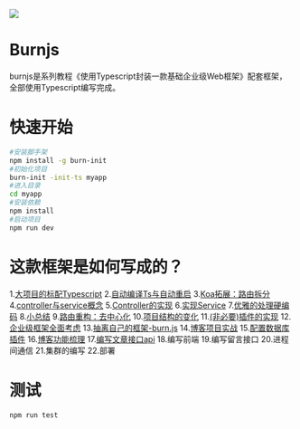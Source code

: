 ![](https://github.com/floveluy/Burnjs/blob/master/burnlogo.png)
# Burnjs
burnjs是系列教程《使用Typescript封装一款基础企业级Web框架》配套框架，全部使用Typescript编写完成。

# 快速开始
```bash
#安装脚手架
npm install -g burn-init
#初始化项目
burn-init -init-ts myapp
#进入目录
cd myapp
#安装依赖
npm install
#启动项目
npm run dev
```

# 这款框架是如何写成的？
1.[大项目的标配Typescript](https://github.com/floveluy/Burnjs/blob/master/example/books/1.typescript%E7%9A%84%E5%AE%89%E8%A3%85%E4%B8%8E%E9%85%8D%E7%BD%AE.md)
2.[自动编译Ts与自动重启](https://github.com/floveluy/Burnjs/blob/master/example/books/2.%E8%87%AA%E5%8A%A8%E7%BC%96%E8%AF%91ts%2B%E8%87%AA%E5%8A%A8%E9%87%8D%E5%90%AF.md)
3.[Koa拓展：路由拆分](https://github.com/floveluy/Burnjs/blob/master/example/books/3.%E8%B7%AF%E7%94%B1%E6%8B%86%E5%88%86.md)
4.[controller与service概念](https://github.com/floveluy/Burnjs/blob/master/example/books/4.%E5%BC%95%E5%85%A5controller%E4%B8%8Eservice%E6%A6%82%E5%BF%B5.md)
5.[Controller的实现](https://github.com/floveluy/Burnjs/blob/master/example/books/5.controller%E7%9A%84%E5%AE%9E%E7%8E%B0.md)
6.[实现Service](https://github.com/floveluy/Burnjs/blob/master/example/books/6.service%E7%9A%84%E5%AE%9E%E7%8E%B0.md)
7.[优雅的处理硬编码](https://github.com/floveluy/Burnjs/blob/master/example/books/7.%E4%BC%98%E9%9B%85%E7%9A%84%E5%A4%84%E7%90%86%E7%A1%AC%E7%BC%96%E7%A0%81%EF%BC%88%E9%85%8D%E7%BD%AE%EF%BC%89.md)
8.[小总结](https://github.com/floveluy/Burnjs/blob/master/example/books/8.%E5%B0%8F%E6%80%BB%E7%BB%93.md)
9.[路由重构：去中心化](https://github.com/floveluy/Burnjs/blob/master/example/books/9.%E8%B7%AF%E7%94%B1%E9%87%8D%E6%9E%84.md)
10.[项目结构的变化](https://github.com/floveluy/Burnjs/blob/master/example/books/10.%E9%A1%B9%E7%9B%AE%E7%BB%93%E6%9E%84%E7%9A%84%E5%8F%98%E5%8C%96.md)
11.[(非必要)插件的实现](https://github.com/floveluy/Burnjs/blob/master/example/books/11.(%E9%9D%9E%E5%BF%85%E8%A6%81)%E6%8F%92%E4%BB%B6%E7%9A%84%E5%AE%9E%E7%8E%B0.md)
12.[企业级框架全面考虑](https://github.com/floveluy/Burnjs/blob/master/example/books/12.%E4%BC%81%E4%B8%9A%E7%BA%A7%E6%A1%86%E6%9E%B6%E5%85%A8%E9%9D%A2%E8%80%83%E8%99%91.md)
13.[抽离自己的框架-burn.js](https://github.com/floveluy/Burnjs/blob/master/example/books/13.%E6%8A%BD%E7%A6%BB%E8%87%AA%E5%B7%B1%E7%9A%84%E6%A1%86%E6%9E%B6Burnjs.md)
14.[博客项目实战](https://github.com/floveluy/Burnjs/blob/master/example/books/14.%E5%8D%9A%E5%AE%A2%E9%A1%B9%E7%9B%AE%E5%AE%9E%E6%88%98.md)
15.[配置数据库插件](https://github.com/floveluy/Burnjs/blob/master/example/books/15.%E9%85%8D%E7%BD%AE%E6%95%B0%E6%8D%AE%E5%BA%93%E6%8F%92%E4%BB%B6.md)
16.[博客功能梳理](https://github.com/floveluy/Burnjs/blob/master/example/books/16.5%E5%8D%9A%E5%AE%A2%E5%8A%9F%E8%83%BD%E6%A2%B3%E7%90%86.md)
17.[编写文章接口api](https://github.com/floveluy/Burnjs/blob/master/example/books/16.%E7%BC%96%E5%86%99%E6%96%87%E7%AB%A0%E6%8E%A5%E5%8F%A3api.md)
18.编写前端
19.编写留言接口
20.进程间通信
21.集群的编写
22.部署





# 测试
```
npm run test
```
